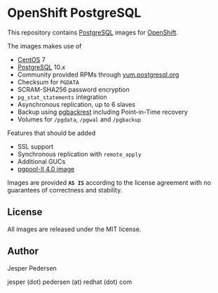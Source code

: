 # OpenShift PostgreSQL

This repository contains [PostgreSQL](https://www.postgresql.org) images for [OpenShift](https://www.openshift.com/).

The images makes use of

* [CentOS](https://www.centos.org) 7
* [PostgreSQL](https://www.postgresql.org) 10.x
* Community provided RPMs through [yum.postgresql.org](https://yum.postgresql.org)
* Checksum for `PGDATA`
* SCRAM-SHA256 password encryption
* `pg_stat_statements` integration
* Asynchronous replication, up to 6 slaves
* Backup using [pgbackrest](https://pgbackrest.org) including Point-in-Time recovery
* Volumes for `/pgdata`, `/pgwal` and `/pgbackup`

Features that should be added

* SSL support
* Synchronous replication with `remote_apply`
* Additional GUCs
* [pgpool-II 4.0 image](http://www.pgpool.net)

Images are provided **`AS IS`** according to the license agreement with
no guarantees of correctness and stability.

## License

All images are released under the MIT license.

## Author

Jesper Pedersen

jesper (dot) pedersen (at) redhat (dot) com
